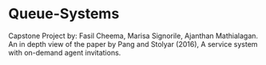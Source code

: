 # Queue-Systems
Capstone Project by: Fasil Cheema, Marisa Signorile, Ajanthan Mathialagan. An in depth view of the paper by Pang and Stolyar (2016), A service system with on-demand agent invitations.
